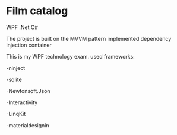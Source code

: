 # Film catalog
WPF .Net C#

The project is built on the MVVM pattern
implemented dependency injection container

This is my WPF technology exam.
used frameworks:

-ninject

-sqlite

-Newtonsoft.Json

-Interactivity

-LinqKit

-materialdesignin
